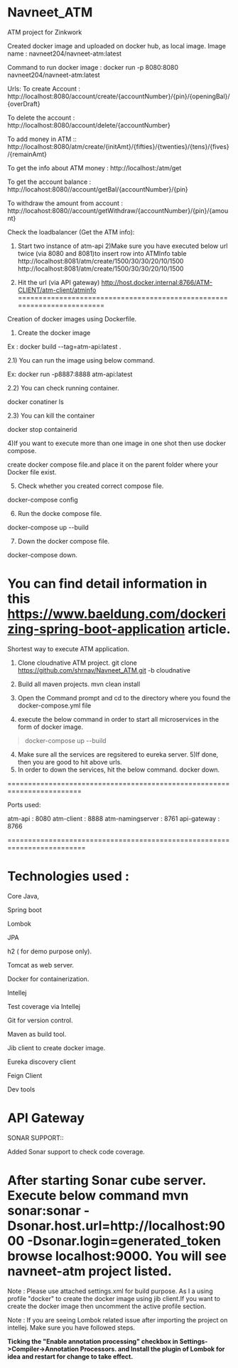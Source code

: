 # Navneet_ATM
ATM project for Zinkwork

Created docker image and uploaded on docker hub, as local image.
Image name : navneet204/navneet-atm:latest

Command to run docker image : docker run -p 8080:8080 navneet204/navneet-atm:latest

Urls:
To create Account : http://localhost:8080/account/create/{accountNumber}/{pin}/{openingBal}/{overDraft}

To delete the account : http://localhost:8080/account/delete/{accountNumber}

To add money in ATM :: http://localhost:8080/atm/create/{initAmt}/{fifties}/{twenties}/{tens}/{fives}/{remainAmt}

To get the info about ATM money : http://localhost:/atm/get

To get the account balance : http://locahost:8080//account/getBal/{accountNumber}/{pin}

To withdraw the amount from account : http://locahost:8080//account/getWithdraw/{accountNumber}/{pin}/{amount} 

Check the loadbalancer (Get the ATM info):

1) Start two instance of atm-api
2)Make sure you have executed below url twice (via 8080 and 8081)to insert row into ATMInfo table
http://localhost:8081/atm/create/1500/30/30/20/10/1500
http://localhost:8081/atm/create/1500/30/30/20/10/1500

3) Hit the url (via API gateway) http://host.docker.internal:8766/ATM-CLIENT/atm-client/atminfo
========================================================================

Creation of docker images using Dockerfile.

1) Create the docker image

Ex : docker build --tag=atm-api:latest .

2.1) You can run the image using below command.

Ex: docker run -p8887:8888 atm-api:latest

2.2) You can check running container.

docker conatiner ls

2.3) You can kill the container

docker stop containerid

4)If you want to execute more than one image in one shot then use docker compose.

create docker compose file.and place it on the parent folder where your Docker file exist.

5) Check whether you created correct compose file.

docker-compose config

6) Run the docke compose file.

docker-compose up --build

7) Down the docker compose file.

docker-compose down.

You can find detail information in this https://www.baeldung.com/dockerizing-spring-boot-application article.
=================================================================================
Shortest way to execute ATM application.

1) Clone cloudnative ATM project.
git clone https://github.com/shrnav/Navneet_ATM.git -b cloudnative 
2) Build all maven projects. mvn clean install

2) Open the Command prompt and cd to the directory where you found the docker-compose.yml file
3) execute the below command in order to start all microservices in the form of docker image.
> docker-compose up --build

4) Make sure all the services are regsitered to eureka server.
5)If done, then you are good to hit above urls.
5) In order to down the services, hit the below command.
docker down.

========================================================================

Ports used:

atm-api : 8080
atm-client : 8888
atm-namingserver : 8761
api-gateway : 8766

=========================================================================

Technologies used :
=========================================
Core Java,

Spring boot

Lombok

JPA

h2 ( for demo purpose only).

Tomcat as web server.

Docker for containerization.

Intellej

Test coverage via Intellej

Git for version control.

Maven as build tool.

Jib client to create docker image.

Eureka discovery client

Feign Client

Dev tools

API Gateway
=================================================

SONAR SUPPORT::

Added Sonar support to check code coverage.

After starting Sonar cube server.
Execute below command 
mvn sonar:sonar -Dsonar.host.url=http://localhost:9000 -Dsonar.login=generated_token
browse localhost:9000. You will see navneet-atm project listed.
===================================================

Note : Please use attached settings.xml for build purpose. As I a using profile "docker" to create the docker image using jib client.If you want to create the docker image then uncomment the active profile section.

Note : If you are seeing Lombok related issue after importing the project on intellej. Make sure you have followed steps.

**Ticking the "Enable annotation processing" checkbox in Settings->Compiler->Annotation Processors.
and
Install the plugin of Lombok for idea and restart for change to take effect.**



